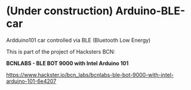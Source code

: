 # (Under construction) Arduino-BLE-car
Ardduino101 car controlled via BLE (Bluetooth Low Energy)

This is part of the project of Hacksters BCN:

**BCNLABS - BLE BOT 9000 with Intel Arduino 101**

https://www.hackster.io/bcn_labs/bcnlabs-ble-bot-9000-with-intel-arduino-101-6e4207
